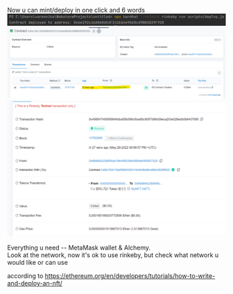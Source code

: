 Now u can mint/deploy in one click and 6 words
![](https://github.com/NikkiA5/ETH_NFT/blob/main/proofs_command.png)
![](https://github.com/NikkiA5/ETH_NFT/blob/main/proofs.png)
![](https://github.com/NikkiA5/ETH_NFT/blob/main/mint_proofs.png)

Everything u need -- MetaMask wallet & Alchemy.  
Look at the network, now it's ok to use rinkeby, but check what network u would like or can use



according to https://ethereum.org/en/developers/tutorials/how-to-write-and-deploy-an-nft/

